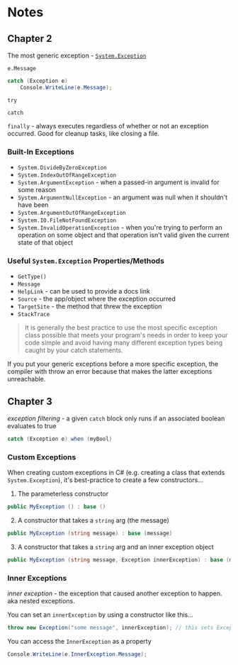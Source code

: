 
# Notes


## Chapter 2

The most generic exception - [`System.Exception`](https://learn.microsoft.com/en-us/dotnet/api/system.exception?view=net-8.0)

`e.Message`

```C#
catch (Exception e)
    Console.WriteLine(e.Message);
```

`try`

`catch`

`finally` - always executes regardless of whether or not an exception occurred. Good for cleanup tasks, like closing a file. 

### Built-In Exceptions
- `System.DivideByZeroException`
- `System.IndexOutOfRangeException`
- `System.ArgumentException` - when a passed-in argument is invalid for some reason
- `System.ArgumentNullException` - an argument was null when it shouldn't have been 
- `System.ArgumentOutOfRangeException`
- `System.IO.FileNotFoundException`
- `System.InvalidOperationException` - when you're trying to perform an operation on some object and that operation isn't valid given the current state of that object



### Useful `System.Exception` Properties/Methods
- `GetType()`
- `Message`
- `HelpLink` - can be used to provide a docs link 
- `Source` - the app/object where the exception occurred 
- `TargetSite` - the method that threw the exception 
- `StackTrace`


> It is generally the best practice to use the most specific exception class possible that meets your program's needs in order to keep your code simple and avoid having many different exception types being caught by your catch statements. 

If you put your generic exceptions before a more specific exception, the compiler with throw an error because that makes the latter exceptions unreachable. 


## Chapter 3

_exception filtering_ - a given `catch` block only runs if an associated boolean evaluates to true

```C#
catch (Exception e) when (myBool) 
```

### Custom Exceptions

When creating custom exceptions in C# (e.g. creating a class that extends `System.Exception`), it's best-practice to create a few constructors...

1. The parameterless constructor
```C#
public MyException () : base ()
```

2. A constructor that takes a `string` arg (the message)
```C#
public MyException (string message) : base (message) 
```

3. A constructor that takes a `string` arg and an inner exception object 
```C#
public MyException (string message, Exception innerException) : base (message, innerException) 
```

### Inner Exceptions

_inner exception_ - the exception that caused another exception to happen. aka nested exceptions.

You can set an `innerException` by using a constructor like this...
```C#
throw new Exception("some message", innerException); // this sets Exception.InnerException
```

You can access the `InnerException` as a property
```C#
Console.WriteLine(e.InnerException.Message);
```
